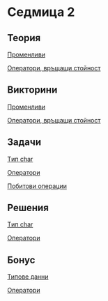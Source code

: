 Седмица 2
=================================

Теория
------
[Променливи](https://drive.google.com/file/d/1HDcNCg4ZZI2nP1KE34PlBj5lZKL1Pryn/view?usp=sharing)

[Оператори, връщащи стойност](https://drive.google.com/file/d/1HT_KqTEmDCikOUsHJmwB5PbNPUw3VwsO/view?usp=sharing)

Викторини
---------
[Променливи](https://docs.google.com/forms/d/e/1FAIpQLSc1-teg7ZPZt1rW_8SjY62H1SUjZ3gLPl2RwylH1l-cXXHyIQ/viewform?usp=sf_link)

[Oператори, връщащи стойност](https://docs.google.com/forms/d/e/1FAIpQLScY1jalEmxrQ-9PCRLFPiA-uJlbN4TFZOAdzgEe9kwfyuQwAw/viewform?usp=sf_link)

Задачи
------
[Tип char](../tasks/char_type.md)

[Oператори](../tasks/basic_operators.md)

[Побитови операции](../tasks/bitwise_operators.md)

Решения
-------
[Tип char](../solutions/char_type/)

[Oператори](../solutions/basic_operators/)

Бонус
-----
[Типове данни](../bonus/variables.md)

[Оператори](../bonus/operators.md)
